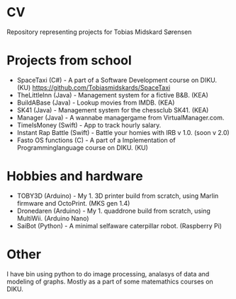 # CV
Repository representing projects for Tobias Midskard Sørensen

# Projects from school
- SpaceTaxi (C#) -  A part of a Software Development course on DIKU. (KU)
https://github.com/Tobiasmidskards/SpaceTaxi
- TheLittleInn (Java) - Management system for a fictive B&B. (KEA)
- BuildABase (Java) - Lookup movies from IMDB. (KEA)
- SK41 (Java) - Management system for the chessclub SK41. (KEA)
- Manager (Java) - A wannabe managergame from VirtualManager.com.
- TimeIsMoney (Swift) - App to track hourly salary.
- Instant Rap Battle (Swift) - Battle your homies with IRB v 1.0. (soon v 2.0)
- Fasto OS functions (C) - A part of a Implementation of Programminglanguage course on DIKU. (KU)

# Hobbies and hardware
- TOBY3D (Arduino) - My 1. 3D printer build from scratch, using Marlin firmware and OctoPrint. (MKS gen 1.4)
- Dronedaren (Arduino) - My 1. quaddrone build from scratch, using MultiWii. (Arduino Nano)
- SaiBot (Python) - A minimal selfaware caterpillar robot. (Raspberry Pi)

# Other
I have bin using python to do image processing, analasys of data and modeling of graphs. Mostly as a part of some matemathics courses on DIKU. 
